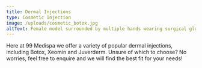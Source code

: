```yaml
---
title: Dermal Injections
type: Cosmetic Injection
image: /uploads/cosmetic_botox.jpg
altText: Female model surrounded by multiple hands wearing surgical gloves
---
```


Here at 99 Medispa we offer a variety of popular dermal injections, including Botox, Xeomin and Juverderm. Unsure of which to choose? No worries, feel free to enquire and we will find the best fit for your needs!
